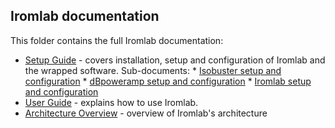 ## Iromlab documentation

This folder contains the full Iromlab documentation: 

* [Setup Guide](./doc/setupGuide.md) - covers installation, setup and configuration of Iromlab and the wrapped software. Sub-documents:
      * [Isobuster setup and configuration](./setupIsobuster.md)
      * [dBpoweramp setup and configuration](./setupDbpoweramp.md)
      * [Iromlab setup and configuration](./setupIromlab.md)
* [User Guide](./doc/userGuide.md) - explains how to use Iromlab.
* [Architecture Overview](./doc/architectureOverview.md) - overview of Iromlab's architecture